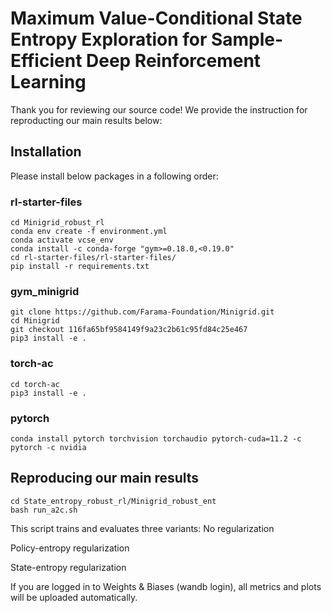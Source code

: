 # Maximum Value-Conditional State Entropy Exploration for Sample-Efficient Deep Reinforcement Learning

Thank you for reviewing our source code! We provide the instruction for reproducting our main results below:

## Installation
Please install below packages in a following order:

### rl-starter-files

```
cd Minigrid_robust_rl
conda env create -f environment.yml
conda activate vcse_env
conda install -c conda-forge "gym>=0.18.0,<0.19.0"
cd rl-starter-files/rl-starter-files/
pip install -r requirements.txt
```

### gym_minigrid

```
git clone https://github.com/Farama-Foundation/Minigrid.git
cd Minigrid
git checkout 116fa65bf9584149f9a23c2b61c95fd84c25e467
pip3 install -e .
```

### torch-ac

```
cd torch-ac
pip3 install -e .
```

### pytorch

```
conda install pytorch torchvision torchaudio pytorch-cuda=11.2 -c pytorch -c nvidia
```

## Reproducing our main results

```
cd State_entropy_robust_rl/Minigrid_robust_ent
bash run_a2c.sh
```
This script trains and evaluates three variants:
No regularization

Policy-entropy regularization

State-entropy regularization

If you are logged in to Weights & Biases (wandb login), all metrics and plots will be uploaded automatically.
